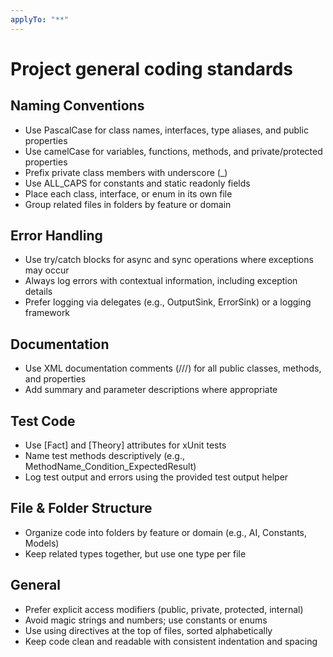 ```yaml
---
applyTo: "**"
---
```

# Project general coding standards

## Naming Conventions
- Use PascalCase for class names, interfaces, type aliases, and public properties
- Use camelCase for variables, functions, methods, and private/protected properties
- Prefix private class members with underscore (_)
- Use ALL_CAPS for constants and static readonly fields
- Place each class, interface, or enum in its own file
- Group related files in folders by feature or domain

## Error Handling
- Use try/catch blocks for async and sync operations where exceptions may occur
- Always log errors with contextual information, including exception details
- Prefer logging via delegates (e.g., OutputSink, ErrorSink) or a logging framework

## Documentation
- Use XML documentation comments (///) for all public classes, methods, and properties
- Add summary and parameter descriptions where appropriate

## Test Code
- Use [Fact] and [Theory] attributes for xUnit tests
- Name test methods descriptively (e.g., MethodName_Condition_ExpectedResult)
- Log test output and errors using the provided test output helper

## File & Folder Structure
- Organize code into folders by feature or domain (e.g., AI, Constants, Models)
- Keep related types together, but use one type per file

## General
- Prefer explicit access modifiers (public, private, protected, internal)
- Avoid magic strings and numbers; use constants or enums
- Use using directives at the top of files, sorted alphabetically
- Keep code clean and readable with consistent indentation and spacing